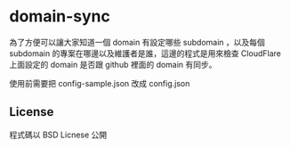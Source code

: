 domain-sync
===========

為了方便可以讓大家知道一個 domain 有設定哪些 subdomain ，以及每個 subdomain 的專案在哪邊以及維護者是誰，這邊的程式是用來檢查 CloudFlare 上面設定的 domain 是否跟 github 裡面的 domain 有同步。

使用前需要把 config-sample.json 改成 config.json

License
-------
程式碼以 BSD Licnese 公開
